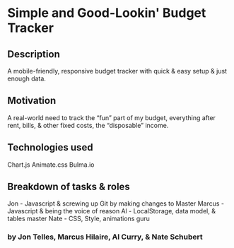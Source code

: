# Simple and Good-Lookin' Budget Tracker

## Description
A mobile-friendly, responsive budget tracker with quick & easy setup & just enough data.

## Motivation
A real-world need to track the “fun” part of my budget, everything after rent, bills, & other fixed costs, the “disposable” income.

## Technologies used
Chart.js
Animate.css
Bulma.io

## Breakdown of tasks & roles
Jon - Javascript & screwing up Git by making changes to Master
Marcus - Javascript & being the voice of reason
Al - LocalStorage, data model, & tables master
Nate  - CSS, Style, animations guru

### by Jon Telles, Marcus Hilaire, Al Curry, & Nate Schubert
